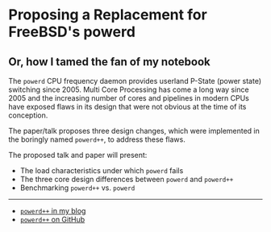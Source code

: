 Proposing a Replacement for FreeBSD's powerd
============================================

Or, how I tamed the fan of my notebook
--------------------------------------

The `powerd` CPU frequency daemon provides userland P-State (power
state) switching since 2005. Multi Core Processing has come a long
way since 2005 and the increasing number of cores and pipelines in 
modern CPUs have exposed flaws in its design that were not obvious
at the time of its conception.

The paper/talk proposes three design changes, which were implemented
in the boringly named `powerd++`, to address these flaws.

The proposed talk and paper will present:

- The load characteristics under which `powerd` fails
- The three core design differences between `powerd` and `powerd++`
- Benchmarking `powerd++` vs. `powerd`

----

- [`powerd++` in my blog](http://angryswarm.blogspot.com/2016/04/powerd-better-cpu-clock-control-for.html)
- [`powerd++` on GitHub](https://github.com/lonkamikaze/powerdxx)

